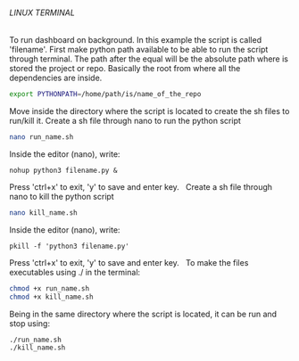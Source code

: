 ###### LINUX TERMINAL
To run dashboard on background. In this example the script is called 'filename'.
First make python path available to be able to run the script through terminal. The path after the equal will be the absolute path where is stored the project or repo. Basically the root from where all the dependencies are inside.
```sh
export PYTHONPATH=/home/path/is/name_of_the_repo
```
Move inside the directory where the script is located to create the sh files to run/kill it.
Create a sh file through nano to run the python script
```sh
nano run_name.sh
```
Inside the editor (nano), write:
```nano
nohup python3 filename.py &
```
Press 'ctrl+x' to exit, 'y' to save and enter key.
&nbsp;
Create a sh file through nano to kill the python script
```sh
nano kill_name.sh
```
Inside the editor (nano), write:
```nano
pkill -f 'python3 filename.py'
```
Press 'ctrl+x' to exit, 'y' to save and enter key.
&nbsp;
To make the files executables using ./ in the terminal:
```sh
chmod +x run_name.sh
chmod +x kill_name.sh
```
Being in the same directory where the script is located, it can be run and stop using:
```sh
./run_name.sh
./kill_name.sh
```
